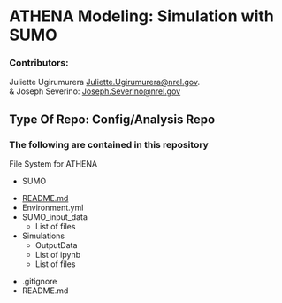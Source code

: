 # ATHENA Modeling: Simulation with SUMO
### Contributors: 
Juliette Ugirumurera <Juliette.Ugirumurera@nrel.gov>.
<br>
& Joseph Severino: <Joseph.Severino@nrel.gov>

## Type Of Repo: Config/Analysis Repo

### The following are contained in this repository

File System for ATHENA

+	SUMO
 - [README.md](https://github.com/NREL/ATHENA-siem-sumo/tree/master/Sumo)
 -	Environment.yml
 - SUMO_input_data
    * List of files
 -	Simulations
    * OutputData
    * List of ipynb
    *	List of files
+	.gitignore
+	README.md

